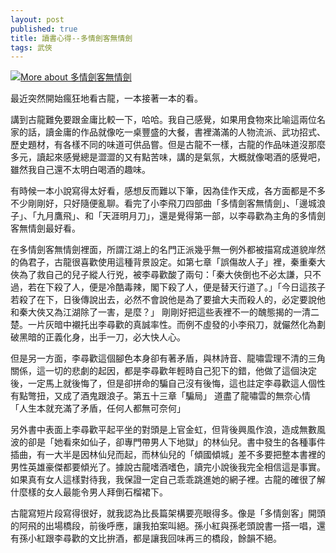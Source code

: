 ```yaml
---
layout: post
published: true
title: 讀書心得--多情劍客無情劍
tags: 武俠
---
```

<a href="http://www.anobii.com/books/%E5%A4%9A%E6%83%85%E5%8A%8D%E5%AE%A2%E7%84%A1%E6%83%85%E5%8A%8D/9789861462424/01638892c1814ad7d8/" class="book-cover" title="More about 多情劍客無情劍"><img alt="More about 多情劍客無情劍" src="http://image.anobii.com/anobi/image_book.php?type=5&amp;item_id=01638892c1814ad7d8&amp;time=0" title="More about 多情劍客無情劍" /></a>

最近突然開始瘋狂地看古龍，一本接著一本的看。

講到古龍難免要跟金庸比較一下，哈哈。我自己感覺，如果用食物來比喻這兩位名家的話，讀金庸的作品就像吃一桌豐盛的大餐，書裡滿滿的人物流派、武功招式、歷史題材，有各樣不同的味道可供品嘗。但是古龍不一樣，古龍的作品味道沒那麼多元，讀起來感覺總是澀澀的又有點苦味，講的是氣氛，大概就像喝酒的感覺吧，雖然我自己還不太明白喝酒的趣味。

有時候一本小說寫得太好看，感想反而難以下筆，因為佳作天成，各方面都是不多不少剛剛好，只好隨便亂聊。看完了小李飛刀四部曲「多情劍客無情劍」、「邊城浪子」、「九月鷹飛」、和「天涯明月刀」，還是覺得第一部，以李尋歡為主角的多情劍客無情劍最好看。

在多情劍客無情劍裡面，所謂江湖上的名門正派幾乎無一例外都被描寫成道貌岸然的偽君子，古龍很喜歡使用這種背景設定。如第七章「誤傷故人子」裡，秦重秦大俠為了救自己的兒子縱人行兇，被李尋歡酸了兩句：「秦大俠倒也不必太謙，只不過，若在下殺了人，便是冷酷毒辣，閣下殺了人，便是替天行道了。」「今日這孩子若殺了在下，日後傳說出去，必然不會說他是為了要搶大夫而殺人的，必定要說他和秦大俠又為江湖除了一害，是麼？」 剛剛好把這些表裡不一的醜態揭的一清二楚。一片灰暗中襯托出李尋歡的真誠率性。而例不虛發的小李飛刀，就儼然化為劃破黑暗的正義化身，出手一刀，必大快人心。

但是另一方面，李尋歡這個腳色本身卻有著矛盾，與林詩音、龍嘯雲理不清的三角關係，這一切的悲劇的起因，都是李尋歡年輕時自己犯下的錯，他做了這個決定後，一定馬上就後悔了，但是卻拼命的騙自己沒有後悔，這也註定李尋歡這人個性有點彆扭，又成了酒鬼跟浪子。第五十三章「騙局」 道盡了龍嘯雲的無奈心情 「人生本就充滿了矛盾，任何人都無可奈何」

另外書中表面上李尋歡平起平坐的對頭是上官金虹，但背後興風作浪，造成無數風波的卻是「她看來如仙子，卻專門帶男人下地獄」的林仙兒。書中發生的各種事件插曲，有一大半是因林仙兒而起，而林仙兒的「傾國傾城」差不多要把整本書裡的男性英雄豪傑都要傾光了。據說古龍嗜酒嗜色，讀完小說後我完全相信這是事實。如果真有女人這樣對待我，我保證一定自己乖乖跳進她的網子裡。古龍的確很了解什麼樣的女人最能令男人拜倒石榴裙下。

古龍寫短片段寫得很好，就我認為比長篇架構要亮眼得多。像是「多情劍客」開頭的阿飛的出場橋段，前後呼應，讓我拍案叫絕。孫小紅與孫老頭說書一搭一唱，還有孫小紅跟李尋歡的文比拚酒，都是讓我回味再三的橋段，餘韻不絕。